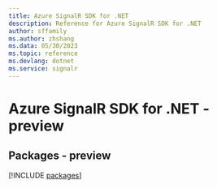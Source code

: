 ```yaml
---
title: Azure SignalR SDK for .NET
description: Reference for Azure SignalR SDK for .NET
author: sffamily
ms.author: zhshang
ms.data: 05/30/2023
ms.topic: reference
ms.devlang: dotnet
ms.service: signalr
---
```

# Azure SignalR SDK for .NET - preview
## Packages - preview
[!INCLUDE [packages](signalr-index.md)]